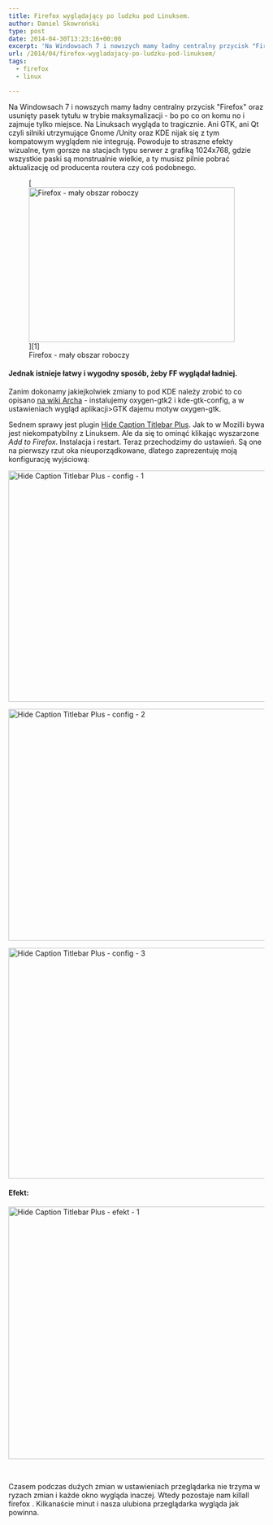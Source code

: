 ```yaml
---
title: Firefox wyglądający po ludzku pod Linuksem.
author: Daniel Skowroński
type: post
date: 2014-04-30T13:23:16+00:00
excerpt: 'Na Windowsach 7 i nowszych mamy ładny centralny przycisk "Firefox" oraz usunięty pasek tytułu w trybie maksymalizacji - bo po co on komu no i zajmuje tylko miejsce. Na Linuksach wygląda to tragicznie. Ani GTK, ani Qt czyli silniki utrzymujące Gnome /Unity oraz KDE nijak się z tym kompatowym wyglądem nie integrują. Powoduje to straszne efekty wizualne, tym gorsze na stacjach typu serwer z grafiką 1024x768, gdzie wszystkie paski są monstrualnie wielkie, a ty musisz pilnie pobrać aktualizację od producenta routera czy coś podobnego.'
url: /2014/04/firefox-wygladajacy-po-ludzku-pod-linuksem/
tags:
  - firefox
  - linux

---
```

Na Windowsach 7 i nowszych mamy ładny centralny przycisk "Firefox" oraz usunięty pasek tytułu w trybie maksymalizacji - bo po co on komu no i zajmuje tylko miejsce. Na Linuksach wygląda to tragicznie. Ani GTK, ani Qt czyli silniki utrzymujące Gnome /Unity oraz KDE nijak się z tym kompatowym wyglądem nie integrują. Powoduje to straszne efekty wizualne, tym gorsze na stacjach typu serwer z grafiką 1024x768, gdzie wszystkie paski są monstrualnie wielkie, a ty musisz pilnie pobrać aktualizację od producenta routera czy coś podobnego.

<figure id="attachment_423" aria-describedby="caption-attachment-423" style="width: 405px" class="wp-caption alignnone">[<img decoding="async" loading="lazy" class=" wp-image-423" src="http://blog.dsinf.net/wp-content/uploads/2014/04/firefox304_suse111x64.png" alt="Firefox - mały obszar roboczy" width="405" height="304" srcset="https://blog.dsinf.net/wp-content/uploads/2014/04/firefox304_suse111x64.png 800w, https://blog.dsinf.net/wp-content/uploads/2014/04/firefox304_suse111x64-300x225.png 300w, https://blog.dsinf.net/wp-content/uploads/2014/04/firefox304_suse111x64-660x495.png 660w" sizes="(max-width: 405px) 100vw, 405px" />][1]<figcaption id="caption-attachment-423" class="wp-caption-text">Firefox - mały obszar roboczy</figcaption></figure>

#### Jednak istnieje łatwy i wygodny sposób, żeby FF wyglądał ładniej.

Zanim dokonamy jakiejkolwiek zmiany to pod KDE należy zrobić to co opisano [na wiki Archa][2] - instalujemy oxygen-gtk2 i kde-gtk-config, a w ustawieniach wygląd aplikacji>GTK dajemu motyw oxygen-gtk.

Sednem sprawy jest plugin [<img decoding="async" src="https://addons.cdn.mozilla.net/img/uploads/addon_icons/13/13505-64.png?modified=1398299229" alt="" />Hide Caption Titlebar Plus][3]. Jak to w Mozilli bywa jest niekompatybilny z Linuksem. Ale da się to ominąć klikając wyszarzone _Add to Firefox_. Instalacja i restart. Teraz przechodzimy do ustawień. Są one na pierwszy rzut oka nieuporządkowane, dlatego zaprezentuję moją konfigurację wyjściową:

[<img decoding="async" loading="lazy" class="alignnone  wp-image-424" src="http://blog.dsinf.net/wp-content/uploads/2014/04/a1.png" alt="Hide Caption Titlebar Plus - config - 1" width="682" height="455" srcset="https://blog.dsinf.net/wp-content/uploads/2014/04/a1.png 920w, https://blog.dsinf.net/wp-content/uploads/2014/04/a1-300x200.png 300w, https://blog.dsinf.net/wp-content/uploads/2014/04/a1-660x440.png 660w, https://blog.dsinf.net/wp-content/uploads/2014/04/a1-900x600.png 900w" sizes="(max-width: 682px) 100vw, 682px" />][4]

[<img decoding="async" loading="lazy" class="alignnone  wp-image-425" src="http://blog.dsinf.net/wp-content/uploads/2014/04/a2.png" alt="Hide Caption Titlebar Plus - config - 2" width="680" height="456" />][5]

[<img decoding="async" loading="lazy" class="alignnone  wp-image-426" src="http://blog.dsinf.net/wp-content/uploads/2014/04/a3.png" alt="Hide Caption Titlebar Plus - config - 3" width="681" height="454" srcset="https://blog.dsinf.net/wp-content/uploads/2014/04/a3.png 920w, https://blog.dsinf.net/wp-content/uploads/2014/04/a3-300x200.png 300w, https://blog.dsinf.net/wp-content/uploads/2014/04/a3-660x440.png 660w, https://blog.dsinf.net/wp-content/uploads/2014/04/a3-900x600.png 900w" sizes="(max-width: 681px) 100vw, 681px" />][6]

#### Efekt:

[<img decoding="async" loading="lazy" class="alignnone  wp-image-428" src="http://blog.dsinf.net/wp-content/uploads/2014/04/a5.png" alt="Hide Caption Titlebar Plus - efekt - 1" width="685" height="497" srcset="https://blog.dsinf.net/wp-content/uploads/2014/04/a5.png 985w, https://blog.dsinf.net/wp-content/uploads/2014/04/a5-300x217.png 300w, https://blog.dsinf.net/wp-content/uploads/2014/04/a5-660x479.png 660w, https://blog.dsinf.net/wp-content/uploads/2014/04/a5-900x653.png 900w" sizes="(max-width: 685px) 100vw, 685px" />][7]

&nbsp;

Czasem podczas dużych zmian w ustawieniach przeglądarka nie trzyma w ryzach zmian i każde okno wygląda inaczej. Wtedy pozostaje nam <span class="lang:default EnlighterJSRAW  crayon-inline ">killall firefox</span> . Kilkanaście minut i nasza ulubiona przeglądarka wygląda jak powinna.

 [1]: http://blog.dsinf.net/wp-content/uploads/2014/04/firefox304_suse111x64.png
 [2]: https://wiki.archlinux.org/index.php/firefox#KDE_integration
 [3]: https://addons.mozilla.org/firefox/addon/13505/
 [4]: http://blog.dsinf.net/wp-content/uploads/2014/04/a1.png
 [5]: http://blog.dsinf.net/wp-content/uploads/2014/04/a2.png
 [6]: http://blog.dsinf.net/wp-content/uploads/2014/04/a3.png
 [7]: http://blog.dsinf.net/wp-content/uploads/2014/04/a5.png
